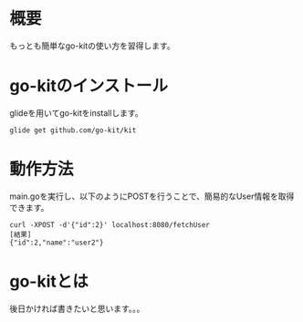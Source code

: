 # 概要
もっとも簡単なgo-kitの使い方を習得します。  

# go-kitのインストール
glideを用いてgo-kitをinstallします。  

    glide get github.com/go-kit/kit

# 動作方法
main.goを実行し、以下のようにPOSTを行うことで、簡易的なUser情報を取得できます。  

    curl -XPOST -d'{"id":2}' localhost:8080/fetchUser
    [結果]
    {"id":2,"name":"user2"}

# go-kitとは
後日かければ書きたいと思います。。。
